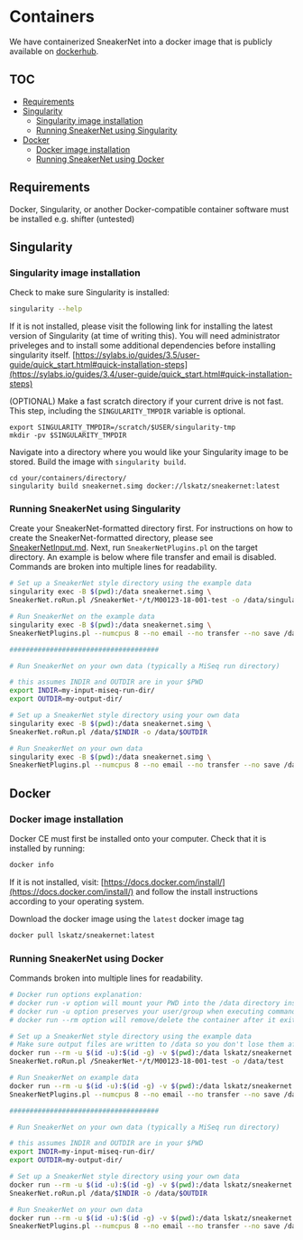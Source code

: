 # Containers

We have containerized SneakerNet into a docker image that is publicly available on [dockerhub](https://hub.docker.com/r/lskatz/sneakernet).

## TOC
- [Requirements](#requirements)
- [Singularity](#singularity)
  * [Singularity image installation](#singularity-image-installation)
  * [Running SneakerNet using Singularity](#running-sneakernet-using-singularity)
- [Docker](#docker)
  * [Docker image installation](#docker-image-installation)
  * [Running SneakerNet using Docker](#running-sneakernet-using-docker)

## Requirements
Docker, Singularity,  or another Docker-compatible container software must be installed e.g. shifter (untested)

## Singularity

### Singularity image installation
Check to make sure Singularity is installed:
```bash
singularity --help
```
If it is not installed, please visit the following link for installing the latest version of Singularity (at time of writing this). You will need administrator priveleges and to install some additional dependencies before installing singularity itself. [https://sylabs.io/guides/3.5/user-guide/quick_start.html#quick-installation-steps](https://sylabs.io/guides/3.4/user-guide/quick_start.html#quick-installation-steps)


(OPTIONAL) Make a fast scratch directory if your current drive is not fast.
This step, including the `SINGULARITY_TMPDIR` variable is optional.

    export SINGULARITY_TMPDIR=/scratch/$USER/singularity-tmp
    mkdir -pv $SINGULARITY_TMPDIR

Navigate into a directory where you would like your Singularity image to be stored.
Build the image with `singularity build`.

    cd your/containers/directory/
    singularity build sneakernet.simg docker://lskatz/sneakernet:latest

### Running SneakerNet using Singularity

Create your SneakerNet-formatted directory first.
For instructions on how to create the SneakerNet-formatted directory, please see [SneakerNetInput.md](SneakerNetInput.md).
Next, run `SneakerNetPlugins.pl` on the target directory.
An example is below where file transfer and email is disabled.
Commands are broken into multiple lines for readability.
```bash
# Set up a SneakerNet style directory using the example data
singularity exec -B $(pwd):/data sneakernet.simg \
SneakerNet.roRun.pl /SneakerNet-*/t/M00123-18-001-test -o /data/singularity-test

# Run SneakerNet on the example data
singularity exec -B $(pwd):/data sneakernet.simg \
SneakerNetPlugins.pl --numcpus 8 --no email --no transfer --no save /data/singularity-test

#####################################

# Run SneakerNet on your own data (typically a MiSeq run directory)

# this assumes INDIR and OUTDIR are in your $PWD
export INDIR=my-input-miseq-run-dir/
export OUTDIR=my-output-dir/

# Set up a SneakerNet style directory using your own data
singularity exec -B $(pwd):/data sneakernet.simg \
SneakerNet.roRun.pl /data/$INDIR -o /data/$OUTDIR

# Run SneakerNet on your own data
singularity exec -B $(pwd):/data sneakernet.simg \
SneakerNetPlugins.pl --numcpus 8 --no email --no transfer --no save /data/$OUTDIR
```

## Docker

### Docker image installation

Docker CE must first be installed onto your computer. Check that it is installed by running:
```bash
docker info
```
If it is not installed, visit: [https://docs.docker.com/install/](https://docs.docker.com/install/) and follow the install instructions according to your operating system.

Download the docker image using the `latest` docker image tag
```bash
docker pull lskatz/sneakernet:latest
```

### Running SneakerNet using Docker

Commands broken into multiple lines for readability.
```bash
# Docker run options explanation:
# docker run -v option will mount your PWD into the /data directory inside the container
# docker run -u option preserves your user/group when executing commands in the container
# docker run --rm option will remove/delete the container after it exits 

# Set up a SneakerNet style directory using the example data
# Make sure output files are written to /data so you don't lose them after the container exits!
docker run --rm -u $(id -u):$(id -g) -v $(pwd):/data lskatz/sneakernet:latest \
SneakerNet.roRun.pl /SneakerNet-*/t/M00123-18-001-test -o /data/test

# Run SneakerNet on example data
docker run --rm -u $(id -u):$(id -g) -v $(pwd):/data lskatz/sneakernet:latest \
SneakerNetPlugins.pl --numcpus 8 --no email --no transfer --no save /data/test

#####################################

# Run SneakerNet on your own data (typically a MiSeq run directory)

# this assumes INDIR and OUTDIR are in your $PWD
export INDIR=my-input-miseq-run-dir/
export OUTDIR=my-output-dir/

# Set up a SneakerNet style directory using your own data
docker run --rm -u $(id -u):$(id -g) -v $(pwd):/data lskatz/sneakernet:latest \
SneakerNet.roRun.pl /data/$INDIR -o /data/$OUTDIR

# Run SneakerNet on your own data
docker run --rm -u $(id -u):$(id -g) -v $(pwd):/data lskatz/sneakernet:latest \
SneakerNetPlugins.pl --numcpus 8 --no email --no transfer --no save /data/$OUTDIR
```
